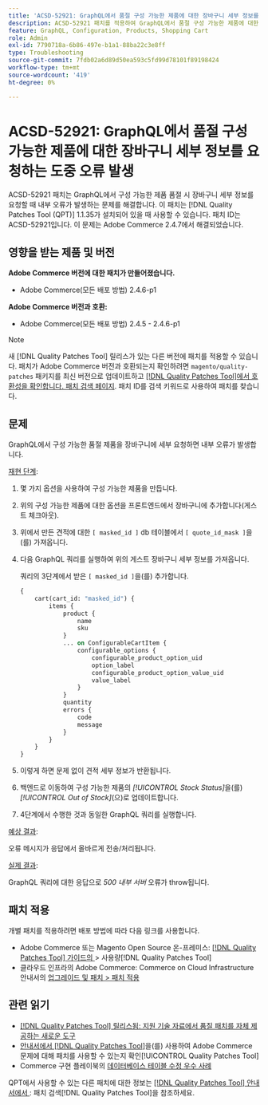 ```yaml
---
title: 'ACSD-52921: GraphQL에서 품절 구성 가능한 제품에 대한 장바구니 세부 정보를 요청하는 도중 오류 발생'
description: ACSD-52921 패치를 적용하여 GraphQL에서 품절 구성 가능한 제품에 대한 장바구니 세부 정보를 요청할 때 내부 오류가 발생하는 Adobe Commerce 문제를 해결합니다.
feature: GraphQL, Configuration, Products, Shopping Cart
role: Admin
exl-id: 7790718a-6b86-497e-b1a1-88ba22c3e8ff
type: Troubleshooting
source-git-commit: 7fdb02a6d89d50ea593c5fd99d78101f89198424
workflow-type: tm+mt
source-wordcount: '419'
ht-degree: 0%

---
```


# ACSD-52921: GraphQL에서 품절 구성 가능한 제품에 대한 장바구니 세부 정보를 요청하는 도중 오류 발생

ACSD-52921 패치는 GraphQL에서 구성 가능한 제품 품절 시 장바구니 세부 정보를 요청할 때 내부 오류가 발생하는 문제를 해결합니다. 이 패치는 [!DNL Quality Patches Tool (QPT)] 1.1.35가 설치되어 있을 때 사용할 수 있습니다. 패치 ID는 ACSD-52921입니다. 이 문제는 Adobe Commerce 2.4.7에서 해결되었습니다.

## 영향을 받는 제품 및 버전

**Adobe Commerce 버전에 대한 패치가 만들어졌습니다.**

* Adobe Commerce(모든 배포 방법) 2.4.6-p1

**Adobe Commerce 버전과 호환:**

* Adobe Commerce(모든 배포 방법) 2.4.5 - 2.4.6-p1

>[!NOTE]
>
>새 [!DNL Quality Patches Tool] 릴리스가 있는 다른 버전에 패치를 적용할 수 있습니다. 패치가 Adobe Commerce 버전과 호환되는지 확인하려면 `magento/quality-patches` 패키지를 최신 버전으로 업데이트하고 [[!DNL Quality Patches Tool]에서 호환성을 확인합니다. 패치 검색 페이지](https://experienceleague.adobe.com/tools/commerce-quality-patches/index.html). 패치 ID를 검색 키워드로 사용하여 패치를 찾습니다.

## 문제

GraphQL에서 구성 가능한 품절 제품을 장바구니에 세부 요청하면 내부 오류가 발생합니다.

<u>재현 단계</u>:

1. 몇 가지 옵션을 사용하여 구성 가능한 제품을 만듭니다.
1. 위의 구성 가능한 제품에 대한 옵션을 프론트엔드에서 장바구니에 추가합니다(게스트 체크아웃).
1. 위에서 만든 견적에 대한 `[ masked_id ]` db 테이블에서 `[ quote_id_mask ]`을(를) 가져옵니다.
1. 다음 GraphQL 쿼리를 실행하여 위의 게스트 장바구니 세부 정보를 가져옵니다.

   쿼리의 3단계에서 받은 `[ masked_id ]`을(를) 추가합니다.

   ```GraphQL
   {
       cart(cart_id: "masked_id") {
           items {
               product {
                   name
                   sku
               }
               ... on ConfigurableCartItem {
                   configurable_options {
                       configurable_product_option_uid
                       option_label
                       configurable_product_option_value_uid
                       value_label
                   }
               }
               quantity
               errors {
                   code
                   message
               }
           }
       }
   }   
   ```

1. 이렇게 하면 문제 없이 견적 세부 정보가 반환됩니다.
1. 백엔드로 이동하여 구성 가능한 제품의 *[!UICONTROL Stock Status]*&#x200B;을(를) *[!UICONTROL Out of Stock]*(으)로 업데이트합니다.
1. 4단계에서 수행한 것과 동일한 GraphQL 쿼리를 실행합니다.

<u>예상 결과</u>:

오류 메시지가 응답에서 올바르게 전송/처리됩니다.

<u>실제 결과</u>:

GraphQL 쿼리에 대한 응답으로 *500 내부 서버* 오류가 throw됩니다.

## 패치 적용

개별 패치를 적용하려면 배포 방법에 따라 다음 링크를 사용합니다.

* Adobe Commerce 또는 Magento Open Source 온-프레미스: [[!DNL Quality Patches Tool]  가이드의 ](/help/tools/quality-patches-tool/usage.md)> 사용량[!DNL Quality Patches Tool]
* 클라우드 인프라의 Adobe Commerce: Commerce on Cloud Infrastructure 안내서의 [업그레이드 및 패치 > 패치 적용](https://experienceleague.adobe.com/docs/commerce-cloud-service/user-guide/develop/upgrade/apply-patches.html)

## 관련 읽기

* [[!DNL Quality Patches Tool] 릴리스됨: 지원 기술 자료에서 품질 패치를 자체 제공하는 새로운 도구](https://experienceleague.adobe.com/en/docs/commerce-operations/tools/quality-patches-tool/quality-patches-tool-to-self-serve-quality-patches)
* [ 안내서에서  [!DNL Quality Patches Tool]](/help/tools/quality-patches-tool/patches-available-in-qpt/check-patch-for-magento-issue-with-magento-quality-patches.md)을(를) 사용하여 Adobe Commerce 문제에 대해 패치를 사용할 수 있는지 확인[!UICONTROL Quality Patches Tool]
* Commerce 구현 플레이북의 [데이터베이스 테이블 수정 우수 사례](https://experienceleague.adobe.com/en/docs/commerce-operations/implementation-playbook/best-practices/development/modifying-core-and-third-party-tables#why-adobe-recommends-avoiding-modifications)

QPT에서 사용할 수 있는 다른 패치에 대한 정보는 [[!DNL Quality Patches Tool] 안내서에서 ](https://experienceleague.adobe.com/tools/commerce-quality-patches/index.html): 패치 검색[!DNL Quality Patches Tool]을 참조하세요.
